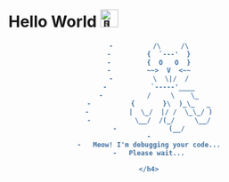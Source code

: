# Hello World <img src="https://fonts.gstatic.com/s/e/notoemoji/latest/1f44b/512.gif" alt="👋" width="32" height="32">

<h4 align="center">
  
```diff
-          /\     /\
-         {  `---'  }
-         {  O   O  }
-         ~~>  V  <~~
-          \  \|/  /
-           `-----'____
-           /     \    \_
-          {       }\  )_\_   _
-          |  \_/  |/ /  \_\_/ )
-           \__/  /(_/     \__/
-             (__/
-
-   Meow! I'm debugging your code...
-   Please wait...

</h4>
